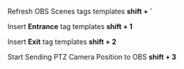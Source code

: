 Refresh OBS Scenes tags templates **shift + \`**

Insert **Entrance** tag templates **shift + 1**

Insert **Exit** tag templates **shift + 2**

Start Sending PTZ Camera Position to OBS **shift + 3**





